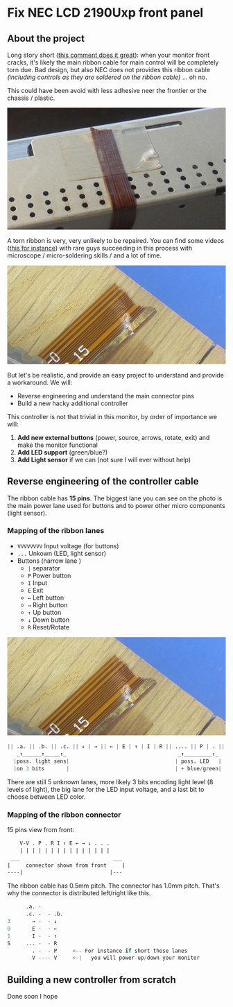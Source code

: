 # Fix NEC LCD 2190Uxp front panel

## About the project

Long story short ([this comment does it great](https://www.amazon.com/review/R8F81CR5VWF1F)): when your monitor front cracks, it's likely the main ribbon cable for main control will be completely torn due. Bad design, but also NEC does not provides this ribbon cable *(including controls as they are soldered on the ribbon cable)* ... oh no.

This could have been avoid with less adhesive neer the frontier or the chassis / plastic.

![Scotch bad design](./pictures/1_scotch_bad_design.jpg)

A torn ribbon is very, very unlikely to be repaired. You can find some videos ([this for instance](https://www.youtube.com/watch?v=TwvelNOHioY)) with rare guys succeeding in this process with microscope / micro-soldering skills / and a lot of time.

![Scotch bad design](./pictures/2_ribbon_torn.jpg)

But let's be realistic, and provide an easy project to understand and provide a workaround. We will:
- Reverse engineering and understand the main connector pins
- Build a new hacky additional controller

This controller is not that trivial in this monitor, by order of importance we will:
1. **Add new external buttons** (power, source, arrows, rotate, exit) and make the monitor functional
2. **Add LED support** (green/blue?)
3. **Add Light sensor** if we can (not sure I will ever without help)




## Reverse engineering of the controller cable
The ribbon cable has **15 pins**. The biggest lane you can see on the photo is the main power lane used for buttons and to power other micro components (light sensor).



### Mapping of the ribbon lanes
- `VVVVVVVV` Input voltage (for buttons)
- `...` Unkown (LED, light sensor)
- Buttons (narrow lane )
  - `|` separator
  - `P` Power button
  - `I` Input
  - `E` Exit
  - `←` Left button
  - `→` Right button
  - `↑` Up button
  - `↓` Down button
  - `R` Reset/Rotate

![Scotch bad design](./pictures/2_ribbon_torn.jpg)

```python  
|| .a. || .b. || .c. || ↓ | → || ← | E | ↑ | I | R || .... || P | . ||| VVVVVVVV ||
   _↑______↑_____↑_                                    _↑_________↑_
  |poss. light sens|                                  | poss. LED   |
  |on 3 bits       |                                  | + blue/green|
```

There are still 5 unknown lanes, more likely 3 bits encoding light level (8 levels of light), the big lane for the LED input voltage, and a last bit to choose between LED color.

### Mapping of the ribbon connector
15 pins view from front:
```perl
    V-V . P . R I ↑ E ← → ↓ . . .
    | | | | | | | | | | | | | | |
 ___                              ___
|     connector shown from front     |
----|                            |---
```

The ribbon cable has 0.5mm pitch. The connector has 1.0mm pitch.
That's why the connector is distributed left/right like this.
```python
      .a. -
      .c. -  - .b.
3       → -  - ↓
0       E -  - ←
1       I -  - ↑
S     ... -  - R
        . -  - P     <-- For instance if short those lanes
        V ---- V     <-|   you will power-up/down your monitor
```


## Building a new controller from scratch
Done soon I hope
